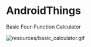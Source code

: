 # AndroidThings
Basic Four-Function Calculator

![resources/basic_calculator.gif]("https://github.com/hsilvaga/AndroidThings/tree/main/resources/resources/basic_calculator.gif")
